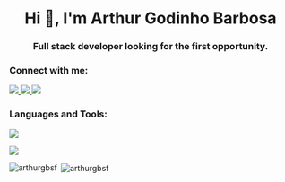 <h1 align="center">Hi 👋, I'm Arthur Godinho Barbosa</h1>
<h3 align="center">Full stack developer looking for the first opportunity.</h3>

<h3 align="left">Connect with me:</h3>
<p align="left">
  <a href="https://www.linkedin.com/in/arthurgodinhobarbosa">
    <img src="https://skillicons.dev/icons?i=linkedin" />
  </a>
  <a href="https://instagram.com/arthurgbsf">
    <img src="https://skillicons.dev/icons?i=instagram" />
  </a>
  <a href="https://discord.com/users/880631851964837928">
    <img src="https://skillicons.dev/icons?i=discord"/>
  </a>
</p>

<h3 align="left">Languages and Tools:</h3>

<p align="left">
  <a href="https://skillicons.dev">
    <img src="https://skillicons.dev/icons?i=linux,html,css,sass,bootstrap,react,git,github" />
  </a>
</p>
<p align="left">
  <a href="https://skillicons.dev">
    <img src="https://skillicons.dev/icons?i=js,ts,nodejs,express,mongodb,java,spring,py" />
  </a>
</p>

<p><img align="left" src="https://github-readme-stats.vercel.app/api/top-langs?username=arthurgbsf&show_icons=true&locale=en&layout=compact" alt="arthurgbsf" /></p>

<p>&nbsp;<img align="center" src="https://github-readme-stats.vercel.app/api?username=arthurgbsf&show_icons=true&locale=en" alt="arthurgbsf" /></p>
